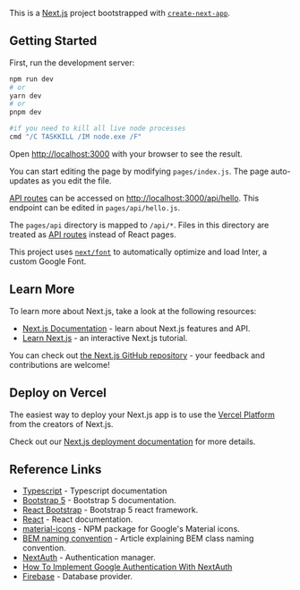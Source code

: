This is a [Next.js](https://nextjs.org/) project bootstrapped with [`create-next-app`](https://github.com/vercel/next.js/tree/canary/packages/create-next-app).

## Getting Started

First, run the development server:

```bash
npm run dev
# or
yarn dev
# or
pnpm dev
```

```bash
#if you need to kill all live node processes
cmd "/C TASKKILL /IM node.exe /F"
```

Open [http://localhost:3000](http://localhost:3000) with your browser to see the result.

You can start editing the page by modifying `pages/index.js`. The page auto-updates as you edit the file.

[API routes](https://nextjs.org/docs/api-routes/introduction) can be accessed on [http://localhost:3000/api/hello](http://localhost:3000/api/hello). This endpoint can be edited in `pages/api/hello.js`.

The `pages/api` directory is mapped to `/api/*`. Files in this directory are treated as [API routes](https://nextjs.org/docs/api-routes/introduction) instead of React pages.

This project uses [`next/font`](https://nextjs.org/docs/basic-features/font-optimization) to automatically optimize and load Inter, a custom Google Font.

## Learn More

To learn more about Next.js, take a look at the following resources:

- [Next.js Documentation](https://nextjs.org/docs) - learn about Next.js features and API.
- [Learn Next.js](https://nextjs.org/learn) - an interactive Next.js tutorial.

You can check out [the Next.js GitHub repository](https://github.com/vercel/next.js/) - your feedback and contributions are welcome!

## Deploy on Vercel

The easiest way to deploy your Next.js app is to use the [Vercel Platform](https://vercel.com/new?utm_medium=default-template&filter=next.js&utm_source=create-next-app&utm_campaign=create-next-app-readme) from the creators of Next.js.

Check out our [Next.js deployment documentation](https://nextjs.org/docs/deployment) for more details.

## Reference Links
- [Typescript](https://www.typescriptlang.org/) - Typescript documentation
- [Bootstrap 5](https://getbootstrap.com/docs/5.0/getting-started/introduction/) - Bootstrap 5 documentation.
- [React Bootstrap](https://react-bootstrap.github.io/getting-started/introduction) - Bootstrap 5 react framework.
- [React](https://react.dev/learn) - React documentation.
- [material-icons](https://www.npmjs.com/package/material-icons) - NPM package for Google's Material icons.
- [BEM naming convention](https://medium.com/trabe/a-comprehensive-guide-to-using-bem-with-react-14d00c199e0d) - Article explaining BEM class naming convention.
- [NextAuth](https://next-auth.js.org/getting-started/example) - Authentication manager.
- [How To Implement Google Authentication With NextAuth](https://www.telerik.com/blogs/how-to-implement-google-authentication-nextjs-app-using-nextauth)
- [Firebase](https://firebase.google.com/docs/firestore) - Database provider.